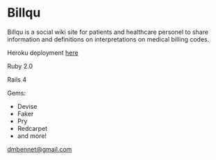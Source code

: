 Billqu
=====

Billqu is a social wiki site for patients and healthcare personel to share information and definitions on interpretations on medical billing codes.

Heroku deployment [here](https://immense-wildwood-8262.herokuapp.com/)

Ruby 2.0

Rails 4

Gems:
 
   * Devise
   * Faker
   * Pry
   * Redcarpet
   * and more!
   
dmbennet@gmail.com
   
   
